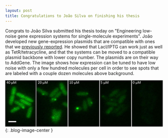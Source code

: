 ```yaml
---
layout: post
title: Congratulations to João Silva on finishing his thesis
---
```


Congrats to João Silva submitted his thesis today on "Engineering low-noise gene expression systems for single-molecule experiments". João developed new gene-expression plasmids that are compatible with ones that we [previously reported](http://journals.plos.org/plosone/article?id=10.1371/journal.pone.0187259). He showed that LacI/IPTG can work just as well as TetR/tetracycline, and that the systems can be moved to a compatible plasmid backbone with lower copy number. The plasmids are on their way to AddGene. The image shows how expression can be tuned to have low noise with only a few hundred molecules per cell in order to see spots that are labeled with a couple dozen molecules above background.

![Joao's low noise strain](/img/joao_induction.jpg){: .blog-image-center }